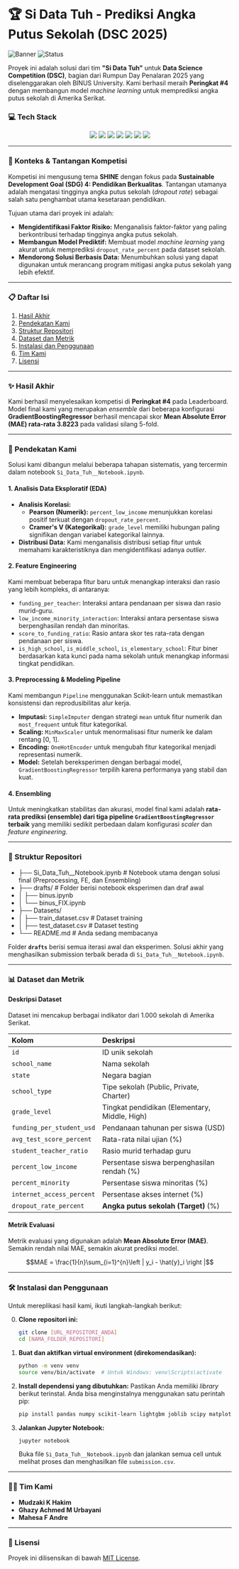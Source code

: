 # 🏆 Si Data Tuh - Prediksi Angka Putus Sekolah (DSC 2025)

![Banner](https://img.shields.io/badge/Kompetisi-Rumpun%20Penalaran%202025-blue) ![Status](https://img.shields.io/badge/Peringkat-%234%20Leaderboard-success)

Proyek ini adalah solusi dari tim **"Si Data Tuh"** untuk **Data Science Competition (DSC)**, bagian dari Rumpun Day Penalaran 2025 yang diselenggarakan oleh BINUS University. Kami berhasil meraih **Peringkat #4** dengan membangun model *machine learning* untuk memprediksi angka putus sekolah di Amerika Serikat.

### 💻 Tech Stack

<p align="center">
  <img src="https://img.shields.io/badge/Python-3776AB?style=for-the-badge&logo=python&logoColor=white">
  <img src="https://img.shields.io/badge/pandas-150458?style=for-the-badge&logo=pandas&logoColor=white">
  <img src="https://img.shields.io/badge/scikit--learn-F7931E?style=for-the-badge&logo=scikit-learn&logoColor=white">
  <img src="https://img.shields.io/badge/Numpy-013243?style=for-the-badge&logo=numpy&logoColor=white">
  <img src="https://img.shields.io/badge/LightGBM-4169E1?style=for-the-badge&logo=lightgbm&logoColor=white">
  <img src="https://img.shields.io/badge/Matplotlib-007ACC?style=for-the-badge&logo=matplotlib&logoColor=white">
  <img src="https://img.shields.io/badge/Seaborn-34495E?style=for-the-badge&logo=seaborn&logoColor=white">
</p>

---

### 🎯 Konteks & Tantangan Kompetisi

Kompetisi ini mengusung tema **SHINE** dengan fokus pada **Sustainable Development Goal (SDG) 4: Pendidikan Berkualitas**. Tantangan utamanya adalah mengatasi tingginya angka putus sekolah (*dropout rate*) sebagai salah satu penghambat utama kesetaraan pendidikan.

Tujuan utama dari proyek ini adalah:
* **Mengidentifikasi Faktor Risiko:** Menganalisis faktor-faktor yang paling berkontribusi terhadap tingginya angka putus sekolah.
* **Membangun Model Prediktif:** Membuat model *machine learning* yang akurat untuk memprediksi `dropout_rate_percent` pada dataset sekolah.
* **Mendorong Solusi Berbasis Data:** Menumbuhkan solusi yang dapat digunakan untuk merancang program mitigasi angka putus sekolah yang lebih efektif.

---

### 📋 Daftar Isi
1. [Hasil Akhir](#hasil-akhir)
2. [Pendekatan Kami](#pendekatan-kami)
3. [Struktur Repositori](#struktur-repositori)
4. [Dataset dan Metrik](#dataset-dan-metrik)
5. [Instalasi dan Penggunaan](#instalasi-dan-penggunaan)
6. [Tim Kami](#tim-kami)
7. [Lisensi](#lisensi)

---

### ✨ Hasil Akhir

Kami berhasil menyelesaikan kompetisi di **Peringkat #4** pada Leaderboard. Model final kami yang merupakan *ensemble* dari beberapa konfigurasi **GradientBoostingRegressor** berhasil mencapai skor **Mean Absolute Error (MAE) rata-rata 3.8223** pada validasi silang 5-fold.

---

### 🚀 Pendekatan Kami

Solusi kami dibangun melalui beberapa tahapan sistematis, yang tercermin dalam notebook `Si_Data_Tuh__Notebook.ipynb`.

#### 1. Analisis Data Eksploratif (EDA)
- **Analisis Korelasi:**
  - **Pearson (Numerik):** `percent_low_income` menunjukkan korelasi positif terkuat dengan `dropout_rate_percent`.
  - **Cramer's V (Kategorikal):** `grade_level` memiliki hubungan paling signifikan dengan variabel kategorikal lainnya.
- **Distribusi Data:** Kami menganalisis distribusi setiap fitur untuk memahami karakteristiknya dan mengidentifikasi adanya *outlier*.

#### 2. Feature Engineering
Kami membuat beberapa fitur baru untuk menangkap interaksi dan rasio yang lebih kompleks, di antaranya:
- `funding_per_teacher`: Interaksi antara pendanaan per siswa dan rasio murid-guru.
- `low_income_minority_interaction`: Interaksi antara persentase siswa berpenghasilan rendah dan minoritas.
- `score_to_funding_ratio`: Rasio antara skor tes rata-rata dengan pendanaan per siswa.
- `is_high_school`, `is_middle_school`, `is_elementary_school`: Fitur biner berdasarkan kata kunci pada nama sekolah untuk menangkap informasi tingkat pendidikan.

#### 3. Preprocessing & Modeling Pipeline
Kami membangun `Pipeline` menggunakan Scikit-learn untuk memastikan konsistensi dan reprodusibilitas alur kerja.
- **Imputasi:** `SimpleImputer` dengan strategi `mean` untuk fitur numerik dan `most_frequent` untuk fitur kategorikal.
- **Scaling:** `MinMaxScaler` untuk menormalisasi fitur numerik ke dalam rentang [0, 1].
- **Encoding:** `OneHotEncoder` untuk mengubah fitur kategorikal menjadi representasi numerik.
- **Model:** Setelah bereksperimen dengan berbagai model, `GradientBoostingRegressor` terpilih karena performanya yang stabil dan kuat.

#### 4. Ensembling
Untuk meningkatkan stabilitas dan akurasi, model final kami adalah **rata-rata prediksi (ensemble) dari tiga pipeline `GradientBoostingRegressor` terbaik** yang memiliki sedikit perbedaan dalam konfigurasi *scaler* dan *feature engineering*.

---

### 📂 Struktur Repositori

- ├── Si_Data_Tuh__Notebook.ipynb # Notebook utama dengan solusi final (Preprocessing, FE, dan Ensembling)
- ├── drafts/ # Folder berisi notebook eksperimen dan draf awal
- │ ├── binus.ipynb
- │ └── binus_FIX.ipynb
- ├── Datasets/
- │ ├── train_dataset.csv # Dataset training
- │ ├── test_dataset.csv # Dataset testing
- └── README.md # Anda sedang membacanya

Folder **`drafts`** berisi semua iterasi awal dan eksperimen. Solusi akhir yang menghasilkan submission terbaik berada di `Si_Data_Tuh__Notebook.ipynb`.

---

### 📊 Dataset dan Metrik

#### Deskripsi Dataset
Dataset ini mencakup berbagai indikator dari 1.000 sekolah di Amerika Serikat.

| Kolom | Deskripsi |
| :--- | :--- |
| `id` | ID unik sekolah |
| `school_name` | Nama sekolah |
| `state` | Negara bagian |
| `school_type` | Tipe sekolah (Public, Private, Charter) |
| `grade_level` | Tingkat pendidikan (Elementary, Middle, High) |
| `funding_per_student_usd` | Pendanaan tahunan per siswa (USD) |
| `avg_test_score_percent` | Rata-rata nilai ujian (%) |
| `student_teacher_ratio` | Rasio murid terhadap guru |
| `percent_low_income` | Persentase siswa berpenghasilan rendah (%) |
| `percent_minority` | Persentase siswa minoritas (%) |
| `internet_access_percent` | Persentase akses internet (%) |
| `dropout_rate_percent` | **Angka putus sekolah (Target)** (%) |

#### Metrik Evaluasi
Metrik evaluasi yang digunakan adalah **Mean Absolute Error (MAE)**. Semakin rendah nilai MAE, semakin akurat prediksi model.

$$MAE = \frac{1}{n}\sum_{i=1}^{n}\left | y_i - \hat{y}_i \right |$$

---

### 🛠️ Instalasi dan Penggunaan
Untuk mereplikasi hasil kami, ikuti langkah-langkah berikut:

0.  **Clone repositori ini:**
    ```bash
    git clone [URL_REPOSITORI_ANDA]
    cd [NAMA_FOLDER_REPOSITORI]
    ```

1.  **Buat dan aktifkan virtual environment (direkomendasikan):**
    ```bash
    python -m venv venv
    source venv/bin/activate  # Untuk Windows: venv\Scripts\activate
    ```

2.  **Install dependensi yang dibutuhkan:**
    Pastikan Anda memiliki *library* berikut terinstal. Anda bisa menginstalnya menggunakan satu perintah pip:
    ```bash
    pip install pandas numpy scikit-learn lightgbm joblib scipy matplotlib seaborn jupyter
    ```

3.  **Jalankan Jupyter Notebook:**
    ```bash
    jupyter notebook
    ```
    Buka file `Si_Data_Tuh__Notebook.ipynb` dan jalankan semua cell untuk melihat proses dan menghasilkan file `submission.csv`.

---

### 👨‍💻 Tim Kami
- **Mudzaki K Hakim**
- **Ghazy Achmed M Urbayani**
- **Mahesa F Andre**

---

### 📜 Lisensi
Proyek ini dilisensikan di bawah [MIT License](LICENSE).
